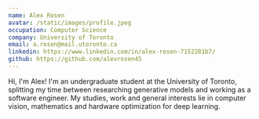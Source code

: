 ```yaml
---
name: Alex Rosen
avatar: /static/images/profile.jpeg
occupation: Computer Science
company: University of Toronto
email: a.rosen@mail.utoronto.ca
linkedin: https://www.linkedin.com/in/alex-rosen-7152281b7/
github: https://github.com/alexrosen45
---
```


Hi, I'm Alex! I'm an undergraduate student at the University of Toronto, splitting my time between researching generative models and working as a software engineer. My studies, work and general interests lie in computer vision, mathematics and hardware optimization for deep learning.
